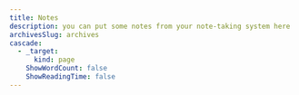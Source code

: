 ```yaml
---
title: Notes
description: you can put some notes from your note-taking system here
archivesSlug: archives
cascade:
  - _target:
      kind: page
    ShowWordCount: false
    ShowReadingTime: false
---
```


